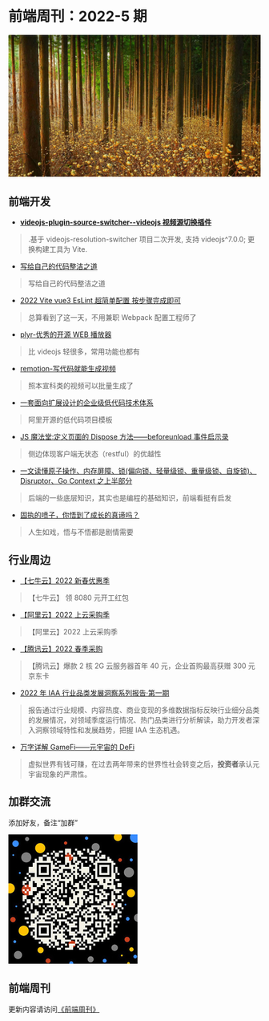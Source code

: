 # 前端周刊：2022-5 期

[![](../img/bing/20220413.jpg?imageMogr2/thumbnail/960x)](https://cn.bing.com/search?q=结香花)

## 前端开发

- [**videojs-plugin-source-switcher--videojs 视频源切换插件**](https://github.com/tower1229/videojs-plugin-source-switcher)

> .基于 videojs-resolution-switcher 项目二次开发, 支持 videojs^7.0.0; 更换构建工具为 Vite.

- [写给自己的代码整洁之道](https://pengfeixc.com/blogs/developer-handbook/clean-code)

> 写给自己的代码整洁之道

- [2022 Vite vue3 EsLint 超简单配置 按步骤完成即可](https://www.jianshu.com/p/4b94540dd998)

> 总算看到了这一天，不用兼职 Webpack 配置工程师了

- [plyr-优秀的开源 WEB 播放器](https://github.com/sampotts/plyr)

> 比 videojs 轻很多，常用功能也都有

- [remotion-写代码就能生成视频](https://github.com/remotion-dev/remotion)

> 照本宣科类的视频可以批量生成了

- [一套面向扩展设计的企业级低代码技术体系](https://github.com/alibaba/lowcode-engine)

> 阿里开源的低代码项目模板

- [JS 魔法堂:定义页面的 Dispose 方法——beforeunload 事件启示录](https://www.cnblogs.com/fsjohnhuang/p/5647649.html)

> 侧边体现客户端无状态（restful）的优越性

- [一文读懂原子操作、内存屏障、锁(偏向锁、轻量级锁、重量级锁、自旋锁)、Disruptor、Go Context 之上半部分](https://www.cnblogs.com/dojo-lzz/p/16183006.html)

> 后端的一些底层知识，其实也是编程的基础知识，前端看挺有启发

- [固执的喷子，你悟到了成长的真谛吗？](https://mp.weixin.qq.com/s/XTJmVhnnDBQL3R4cr91vJA)

> 人生如戏，悟与不悟都是剧情需要

## 行业周边

- [【七牛云】2022 新春优惠季](https://s.qiniu.com/mIzQNn)

> 【七牛云】 领 8080 元开工红包

- [【阿里云】2022 上云采购季](https://www.aliyun.com/minisite/goods?taskPkg=2022cgj&pkgSid=290788&userCode=y31qmczl)

> 【阿里云】2022 上云采购季

- [【腾讯云】2022 春季采购](https://curl.qcloud.com/qBTP1dai)

> 【腾讯云】爆款 2 核 2G 云服务器首年 40 元，企业首购最高获赠 300 元京东卡

- [2022 年 IAA 行业品类发展洞察系列报告·第一期](https://trendinsight.oceanengine.com/arithmetic-report/detail/669?source=csj2)

> 报告通过行业规模、内容热度、商业变现的多维数据指标反映行业细分品类的发展情况，对领域季度运行情况、热门品类进行分析解读，助力开发者深入洞察领域特性和发展趋势，把握 IAA 生态机遇。

- [万字详解 GameFi——元宇宙的 DeFi](https://mp.weixin.qq.com/s/eXRBcqIsfHyLmOeNoAVuAw)

> 虚拟世界有钱可赚，在过去两年带来的世界性社会转变之后，**投资者**承认元宇宙现象的严肃性。

## 加群交流

添加好友，备注“加群”

![refned_x](../img/a/refined-x.jpg)

## 前端周刊

更新内容请访问[《前端周刊》](https://frontend-weekly.com/)
